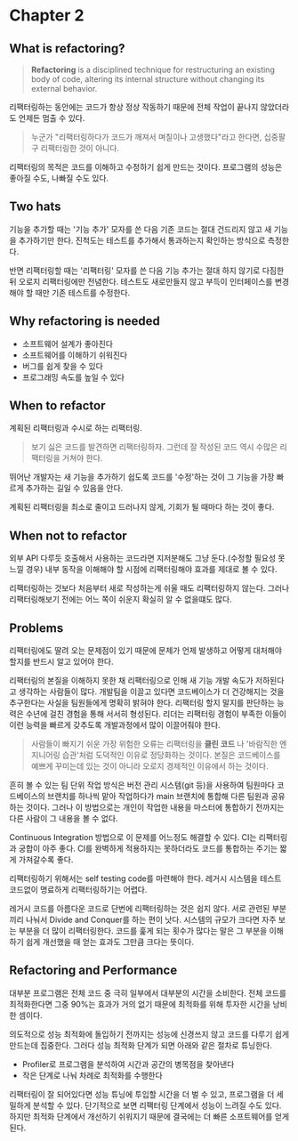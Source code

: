 # Chapter 2

## What is refactoring?

> **Refactoring** is a disciplined technique for restructuring an existing body of code, altering its internal structure without changing its external behavior.

리팩터링하는 동안에는 코드가 항상 정상 작동하기 때문에 전체 작업이 끝나지 않았더라도 언제든 멈출 수 있다.

> 누군가 "리팩터링하다가 코드가 깨져서 며칠이나 고생했다"라고 한다면, 십중팔구 리팩터링한 것이 아니다.

리팩터링의 목적은 코드를 이해하고 수정하기 쉽게 만드는 것이다. 프로그램의 성능은 좋아질 수도, 나빠질 수도 있다.

## Two hats

기능을 추가할 때는 '기능 추가' 모자를 쓴 다음 기존 코드는 절대 건드리지 않고 새 기능을 추가하기만 한다.
진척도는 테스트를 추가해서 통과하는지 확인하는 방식으로 측정한다.

반면 리팩터링할 때는 '리팩터링' 모자를 쓴 다음 기능 추가는 절대 하지 않기로 다짐한 뒤 오로지 리팩터링에만 전념한다.
테스트도 새로만들지 않고 부득이 인터페이스를 변경해야 할 때만 기존 테스트를 수정한다.

## Why refactoring is needed

- 소프트웨어 설계가 좋아진다
- 소프트웨어를 이해하기 쉬워진다
- 버그를 쉽게 찾을 수 있다
- 프로그래밍 속도를 높일 수 있다

## When to refactor

계획된 리팩터링과 수시로 하는 리팩터링.

> 보기 싫은 코드를 발견하면 리팩터링하자. 그런데 잘 작성된 코드 역시 수많은 리팩터링을 거쳐야 한다.

뛰어난 개발자는 새 기능을 추가하기 쉽도록 코드를 '수정'하는 것이 그 기능을 가장 빠르게 추가하는 길일 수 있음을 안다.

계획된 리팩터링을 최소로 줄이고 드러나지 않게, 기회가 될 때마다 하는 것이 좋다.

## When not to refactor

외부 API 다루듯 호출해서 사용하는 코드라면 지저분해도 그냥 둔다.(수정할 필요성 못느낄 경우)
내부 동작을 이해해야 할 시점에 리팩터링해야 효과를 제대로 볼 수 있다.

리팩터링하는 것보다 처음부터 새로 작성하는게 쉬울 때도 리팩터링하지 않는다.
그러나 리팩터링해보기 전에는 어느 쪽이 쉬운지 확실히 알 수 없을떄도 많다.

## Problems

리팩터링에도 딸려 오는 문제점이 있기 때문에 문제가 언제 발생하고 어떻게 대처해야 할지를 반드시 알고 있어야 한다.

리팩터링의 본질을 이해하지 못한 채 리팩터링으로 인해 새 기능 개발 속도가 저하된다고 생각하는 사람들이 많다.
개발팀을 이끌고 있다면 코드베이스가 더 건강해지는 것을 추구한다는 사실을 팀원들에게 명확히 밝혀야 한다.
리팩터링 할지 말지를 판단하는 능력은 수년에 걸친 경험을 통해 서서히 형성된다.
리더는 리팩터링 경험이 부족한 이들이 이런 능력을 빠르게 갖추도록 개발과정에서 많이 이끌어줘야 한다.

> 사람들이 빠지기 쉬운 가장 위험한 오류는 리팩터링을 **클린 코드** 나 '바람직한 엔지니어링 습관'처럼 도덕적인 이유로 정당화하는 것이다. 본질은 코드베이스를 예쁘게 꾸미는데 있는 것이 아니라 오로지 경제적인 이유에서 하는 것이다.

흔히 볼 수 있는 팀 단위 작업 방식은 버전 관리 시스템(git 등)을 사용하여 팀원마다 코드베이스의 브랜치를 하나씩 맡아 작업하다가 main 브랜치에 통합해 다른 팀원과 공유하는 것이다.
그러나 이 방법으로는 개인이 작업한 내용을 마스터에 통합하기 전까지는 다른 사람이 그 내용을 볼 수 없다.

Continuous Integration 방법으로 이 문제를 어느정도 해결할 수 있다.
CI는 리팩터링과 궁합이 아주 좋다.
CI를 완벽하게 적용하지는 못하더라도 코드를 통합하는 주기는 짧게 가져갈수록 좋다.

리팩터링하기 위해서는 self testing code를 마련해야 한다.
레거시 시스템을 테스트 코드없이 명료하게 리팩터링하기는 어렵다.

레거시 코드를 아름다운 코드로 단번에 리팩터링하는 것은 쉽지 않다.
서로 관련된 부분끼리 나눠서 Divide and Conquer를 하는 편이 낫다.
시스템의 규모가 크다면 자주 보는 부분을 더 많이 리팩터링한다.
코드를 훑게 되는 횟수가 많다는 말은 그 부분을 이해하기 쉽게 개선했을 때 얻는 효과도 그만큼 크다는 뜻이다.

## Refactoring and Performance

대부분 프로그램은 전체 코드 중 극히 일부에서 대부분의 시간을 소비한다. 
전체 코드를 최적화한다면 그중 90%는 효과가 거의 없기 때문에 최적화를 위해 투자한 시간을 낭비한 셈이다.

의도적으로 성능 최적화에 돌입하기 전까지는 성능에 신경쓰지 않고 코드를 다루기 쉽게 만드는데 집중한다.
그러다 성능 최적화 단계가 되면 아래와 같은 절차로 튜닝한다.

- Profiler로 프로그램을 분석하여 시간과 공간의 병목점을 찾아낸다
- 작은 단계로 나눠 차례로 최적화를 수행한다

리팩터링이 잘 되어있다면 성능 튜닝에 투입할 시간을 더 벌 수 있고, 프로그램을 더 세밀하게 분석할 수 있다.
단기적으로 보면 리팩터링 단계에서 성능이 느려질 수도 있다. 
하지만 최적화 단계에서 개선하기 쉬워지기 때문에 결국에는 더 빠른 소프트웨어를 얻게 된다.

